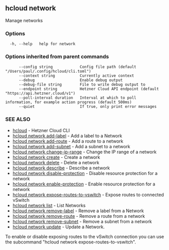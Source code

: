## hcloud network

Manage networks

### Options

```
  -h, --help   help for network
```

### Options inherited from parent commands

```
      --config string            Config file path (default "/Users/paul/.config/hcloud/cli.toml")
      --context string           Currently active context
      --debug                    Enable debug output
      --debug-file string        File to write debug output to
      --endpoint string          Hetzner Cloud API endpoint (default "https://api.hetzner.cloud/v1")
      --poll-interval duration   Interval at which to poll information, for example action progress (default 500ms)
      --quiet                    If true, only print error messages
```

### SEE ALSO

* [hcloud](hcloud.md)	 - Hetzner Cloud CLI
* [hcloud network add-label](hcloud_network_add-label.md)	 - Add a label to a Network
* [hcloud network add-route](hcloud_network_add-route.md)	 - Add a route to a network
* [hcloud network add-subnet](hcloud_network_add-subnet.md)	 - Add a subnet to a network
* [hcloud network change-ip-range](hcloud_network_change-ip-range.md)	 - Change the IP range of a network
* [hcloud network create](hcloud_network_create.md)	 - Create a network
* [hcloud network delete](hcloud_network_delete.md)	 - Delete a network
* [hcloud network describe](hcloud_network_describe.md)	 - Describe a network
* [hcloud network disable-protection](hcloud_network_disable-protection.md)	 - Disable resource protection for a network
* [hcloud network enable-protection](hcloud_network_enable-protection.md)	 - Enable resource protection for a network
* [hcloud network expose-routes-to-vswitch](hcloud_network_expose-routes-to-vswitch.md)	 - Expose routes to connected vSwitch
* [hcloud network list](hcloud_network_list.md)	 - List Networks
* [hcloud network remove-label](hcloud_network_remove-label.md)	 - Remove a label from a Network
* [hcloud network remove-route](hcloud_network_remove-route.md)	 - Remove a route from a network
* [hcloud network remove-subnet](hcloud_network_remove-subnet.md)	 - Remove a subnet from a network
* [hcloud network update](hcloud_network_update.md)	 - Update a Network.

To enable or disable exposing routes to the vSwitch connection you can use the subcommand "hcloud network expose-routes-to-vswitch".
